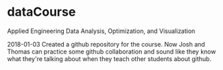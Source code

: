 # dataCourse
Applied Engineering Data Analysis, Optimization, and Visualization

2018-01-03 
Created a github repository for the course. Now Josh and Thomas can practice some github collaboration and sound like they know what they're talking about when they teach other students about github.